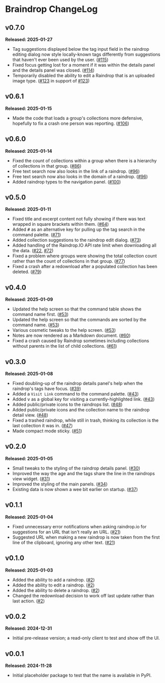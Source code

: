 # Braindrop ChangeLog

## v0.7.0

**Released: 2025-01-27**

- Tag suggestions displayed below the tag input field in the raindrop
  editing dialog now style locally-known tags differently from suggestions
  that haven't ever been used by the user.
  ([#115](https://github.com/davep/braindrop/pull/115))
- Fixed focus getting lost for a moment if it was within the details panel
  and the details panel was closed.
  ([#114](https://github.com/davep/braindrop/issues/114))
- Temporarily disabled the ability to edit a Raindrop that is an uploaded
  image type. ([#123](https://github.com/davep/braindrop/pull/124) in
  support of [#123](https://github.com/davep/braindrop/issues/123))

## v0.6.1

**Released: 2025-01-15**

- Made the code that loads a group's collections more defensive, hopefully
  to fix a crash one person was reporting.
  ([#106](https://github.com/davep/braindrop/pull/106))

## v0.6.0

**Released: 2025-01-14**

- Fixed the count of collections within a group when there is a hierarchy of
  collections in that group.
  ([#86](https://github.com/davep/braindrop/issues/86))
- Free text search now also looks in the link of a raindrop.
  ([#96](https://github.com/davep/braindrop/pull/96))
- Free text search now also looks in the domain of a raindrop.
  ([#96](https://github.com/davep/braindrop/pull/96))
- Added raindrop types to the navigation panel.
  ([#100](https://github.com/davep/braindrop/pull/100))

## v0.5.0

**Released: 2025-01-11**

- Fixed title and excerpt content not fully showing if there was text
  wrapped in square brackets within them.
  ([#64](https://github.com/davep/braindrop/issues/64))
- Added <kbd>#</kbd> as an alternative key for pulling up the tag search in
  the command palette. ([#71](https://github.com/davep/braindrop/pull/71))
- Added collection suggestions to the raindrop edit dialog.
  ([#73](https://github.com/davep/braindrop/pull/73))
- Added handling of the Raindrop.IO API rate limit when downloading all the
  data. ([#22](https://github.com/davep/braindrop/issues/22),
  [#72](https://github.com/davep/braindrop/issues/72))
- Fixed a problem where groups were showing the total collection count
  rather than the count of collections in that group.
  ([#77](https://github.com/davep/braindrop/issues/77))
- Fixed a crash after a redownload after a populated collection has been
  deleted. ([#79](https://github.com/davep/braindrop/issues/79))

## v0.4.0

**Released: 2025-01-09**

- Updated the help screen so that the command table shows the command name
  first. ([#53](https://github.com/davep/braindrop/pull/53))
- Updated the help screen so that the commands are sorted by the command
  name. ([#53](https://github.com/davep/braindrop/pull/53))
- Various cosmetic tweaks to the help screen.
  ([#53](https://github.com/davep/braindrop/pull/53))
- Notes are now rendered as a Markdown document.
  ([#60](https://github.com/davep/braindrop/pull/60))
- Fixed a crash caused by Raindrop sometimes including collections without
  parents in the list of child collections.
  ([#61](https://github.com/davep/braindrop/pull/61))

## v0.3.0

**Released: 2025-01-08**

- Fixed doubling-up of the raindrop details panel's help when the raindrop's
  tags have focus. ([#39](https://github.com/davep/braindrop/issues/39))
- Added a `Visit Link` command to the command palette.
  ([#43](https://github.com/davep/braindrop/pull/43))
- Added <kbd>v</kbd> as a global key for visiting a currently-highlighted
  link. ([#43](https://github.com/davep/braindrop/pull/43))
- Added public/private icons to the raindrops list.
  ([#48](https://github.com/davep/braindrop/pull/48))
- Added public/private icons and the collection name to the raindrop detail
  view. ([#48](https://github.com/davep/braindrop/pull/48))
- Fixed a trashed raindrop, while still in trash, thinking its collection is
  the last collection it was in.
  ([#47](https://github.com/davep/braindrop/issues/47))
- Made compact mode sticky.
  ([#51](https://github.com/davep/braindrop/pull/51))

## v0.2.0

**Released: 2025-01-05**

- Small tweaks to the styling of the raindrop details panel.
  ([#30](https://github.com/davep/braindrop/pull/30))
- Improved the way the age and the tags share the line in the raindrops view
  widget. ([#31](https://github.com/davep/braindrop/pull/31))
- Improved the styling of the main panels.
  ([#34](https://github.com/davep/braindrop/pull/34))
- Existing data is now shown a wee bit earlier on startup.
  ([#37](https://github.com/davep/braindrop/pull/37))

## v0.1.1

**Released: 2025-01-04**

- Fixed unnecessary error notifications when asking raindrop.io for
  suggestions for an URL that isn't really an URL.
  ([#21](https://github.com/davep/braindrop/pull/21))
- Suggested URL when making a new raindrop is now taken from the first line
  of the clipboard, ignoring any other text.
  ([#21](https://github.com/davep/braindrop/pull/21))

## v0.1.0

**Released: 2025-01-03**

- Added the ability to add a raindrop. ([#2](https://github.com/davep/braindrop/pull/2))
- Added the ability to edit a raindrop. ([#2](https://github.com/davep/braindrop/pull/2))
- Added the ability to delete a raindrop. ([#2](https://github.com/davep/braindrop/pull/2))
- Changed the redownload decision to work off last update rather than last
  action. ([#2](https://github.com/davep/braindrop/pull/2))

## v0.0.2

**Released: 2024-12-31**

- Initial pre-release version; a read-only client to test and show off the
  UI.

## v0.0.1

**Released: 2024-11-28**

- Initial placeholder package to test that the name is available in PyPI.

[//]: # (ChangeLog.md ends here)
